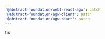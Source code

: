 ```yaml
---
'@abstract-foundation/web3-react-agw': patch
'@abstract-foundation/agw-client': patch
'@abstract-foundation/agw-react': patch
---
```


fix
